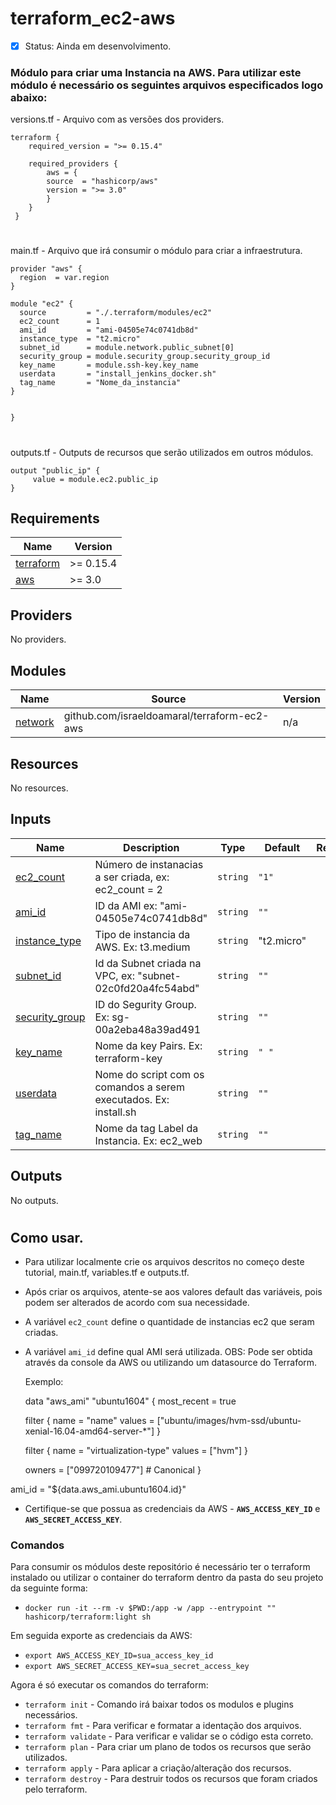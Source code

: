 # terraform_ec2-aws
- [x] Status:  Ainda em desenvolvimento.
###
### Módulo para criar uma Instancia na AWS. Para utilizar este módulo é necessário os seguintes arquivos especificados logo abaixo:

   <summary>versions.tf - Arquivo com as versões dos providers.</summary>

```hcl
terraform {
    required_version = ">= 0.15.4"

    required_providers {
        aws = {
        source  = "hashicorp/aws"
        version = ">= 3.0"
        }
    }
 }
```
#
<summary>main.tf - Arquivo que irá consumir o módulo para criar a infraestrutura.</summary>

```hcl
provider "aws" {
  region  = var.region
}

module "ec2" {
  source         = "./.terraform/modules/ec2"
  ec2_count      = 1
  ami_id         = "ami-04505e74c0741db8d"
  instance_type  = "t2.micro"
  subnet_id      = module.network.public_subnet[0]
  security_group = module.security_group.security_group_id
  key_name       = module.ssh-key.key_name
  userdata       = "install_jenkins_docker.sh"
  tag_name       = "Nome_da_instancia"
}


}
```

#
<summary>outputs.tf - Outputs de recursos que serão utilizados em outros módulos.</summary>

```hcl
output "public_ip" {
     value = module.ec2.public_ip
}

```

## Requirements

| Name | Version |
|------|---------|
| <a name="requirement_terraform"></a> [terraform](#requirement\_terraform) | >= 0.15.4 |
| <a name="requirement_aws"></a> [aws](#requirement\_aws) | >= 3.0 |

## Providers

No providers.

## Modules

| Name | Source | Version |
|------|--------|---------|
| <a name="module_network"></a> [network](#module\_network) | github.com/israeldoamaral/terraform-ec2-aws | n/a |

## Resources

No resources.

## Inputs

| Name | Description | Type | Default | Required |
|------|-------------|------|---------|:--------:|
| <a name="input_ec2_count"></a> [ec2_count](#input\_ec2_count) | Número de instanacias a ser criada, ex: ec2_count = 2 | `string` | `"1"` | yes |
| <a name="input_ami_id"></a> [ami_id](#input\_ami_id) | ID da AMI ex: "ami-04505e74c0741db8d" | `string` | `""` | yes |
| <a name="input_instance_type"></a> [instance_type](#input\_instance_type) | Tipo de instancia da AWS. Ex: t3.medium | `string` | "t2.micro" | yes |
| <a name="input_subnet_id"></a> [subnet_id](#input\_subnet_id) | Id da Subnet criada na VPC, ex: "subnet-02c0fd20a4fc54abd" | `string` | `""` | yes |
| <a name="input_security_group"></a> [security_group](#input\_security_group) | ID do Segurity Group. Ex: sg-00a2eba48a39ad491  | `string` | `""` | no |
| <a name="input_key_name"></a> [key_name](#input\_key_name) | Nome da key Pairs. Ex: terraform-key  | `string` | `" "` | no |
| <a name="input_userdata"></a> [userdata](#input\_userdata) | Nome do script com os comandos a serem executados. Ex: install.sh  | `string` | `""` | no |
| <a name="input_tag_name"></a> [tag_name](#input\_tag_name) | Nome da tag Label da Instancia. Ex: ec2_web  | `string` | `""` | yes |

## Outputs

No outputs.
#
## Como usar.
  - Para utilizar localmente crie os arquivos descritos no começo deste tutorial, main.tf, variables.tf e outputs.tf.
  - Após criar os arquivos, atente-se aos valores default das variáveis, pois podem ser alterados de acordo com sua necessidade. 
  - A variável `ec2_count` define o quantidade de instancias ec2 que seram criadas.
  - A variável `ami_id` define qual AMI será utilizada. OBS: Pode ser obtida através da console da AWS ou utilizando um datasource do Terraform.
    
    Exemplo:
    
    data "aws_ami" "ubuntu1604" {
    most_recent = true

    filter {
        name   = "name"
        values = ["ubuntu/images/hvm-ssd/ubuntu-xenial-16.04-amd64-server-*"]
    }

    filter {
        name   = "virtualization-type"
        values = ["hvm"]
    }

    owners = ["099720109477"] # Canonical
   }
   
   
   ami_id = "${data.aws_ami.ubuntu1604.id}"
   
    
  - Certifique-se que possua as credenciais da AWS - **`AWS_ACCESS_KEY_ID`** e **`AWS_SECRET_ACCESS_KEY`**.

### Comandos
Para consumir os módulos deste repositório é necessário ter o terraform instalado ou utilizar o container do terraform dentro da pasta do seu projeto da seguinte forma:

* `docker run -it --rm -v $PWD:/app -w /app --entrypoint "" hashicorp/terraform:light sh` 
    
Em seguida exporte as credenciais da AWS:

* `export AWS_ACCESS_KEY_ID=sua_access_key_id`
* `export AWS_SECRET_ACCESS_KEY=sua_secret_access_key`
    
Agora é só executar os comandos do terraform:

* `terraform init` - Comando irá baixar todos os modulos e plugins necessários.
* `terraform fmt` - Para verificar e formatar a identação dos arquivos.
* `terraform validate` - Para verificar e validar se o código esta correto.
* `terraform plan` - Para criar um plano de todos os recursos que serão utilizados.
* `terraform apply` - Para aplicar a criação/alteração dos recursos. 
* `terraform destroy` - Para destruir todos os recursos que foram criados pelo terraform. 
